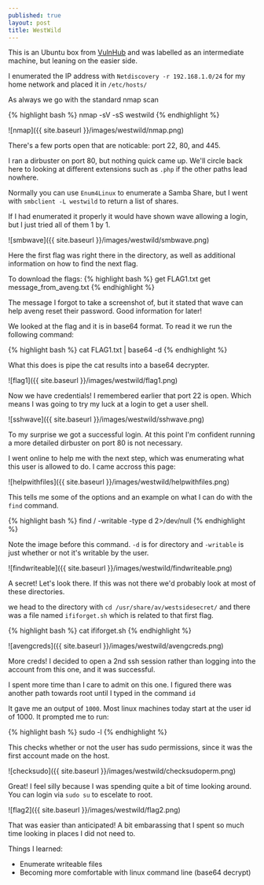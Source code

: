 ```yaml
---
published: true
layout: post
title: WestWild
---
```


This is an Ubuntu box from [VulnHub](https://www.vulnhub.com/entry/westwild-11,338/) and was labelled as an intermediate machine, but leaning on the easier side.

I enumerated the IP address with `Netdiscovery -r 192.168.1.0/24` for my home network and placed it in `/etc/hosts/`

As always we go with the standard nmap scan 

{% highlight bash %}
nmap -sV -sS westwild
{% endhighlight %}


![nmap]({{ site.baseurl }}/images/westwild/nmap.png)

There's a few ports open that are noticable: port 22, 80, and 445.

I ran a dirbuster on port 80, but nothing quick came up. We'll circle back here to looking at different extensions such as `.php` if the other paths lead nowhere.

Normally you can use `Enum4Linux` to enumerate a Samba Share, but I went with `smbclient -L westwild` to return a list of shares.

If I had enumerated it properly it would have shown wave allowing a login, but I just tried all of them 1 by 1.

![smbwave]({{ site.baseurl }}/images/westwild/smbwave.png)

Here the first flag was right there in the directory, as well as additional information on how to find the next flag.

To download the flags:
{% highlight bash %}
get FLAG1.txt
get message_from_aveng.txt
{% endhighlight %}

The message I forgot to take a screenshot of, but it stated that wave can help aveng reset their password. Good information for later!

We looked at the flag and it is in base64 format. To read it we run the following command:

{% highlight bash %}
 cat FLAG1.txt | base64 -d
{% endhighlight %}

What this does is pipe the cat results into a base64 decrypter.

![flag1]({{ site.baseurl }}/images/westwild/flag1.png)

Now we have credentials! I remembered earlier that port 22 is open. Which means I was going to try my luck at a login to get a user shell.

![sshwave]({{ site.baseurl }}/images/westwild/sshwave.png)

To my surprise we got a successful login. At this point I'm confident running a  more detailed dirbuster on port 80 is not necessary.

I went online to help me with the next step, which was enumerating what this user is allowed to do. I came accross this page:

![helpwithfiles]({{ site.baseurl }}/images/westwild/helpwithfiles.png)

This tells me some of the options and an example on what I can do with the `find` command.

{% highlight bash %}
find / -writable -type d 2>/dev/null
{% endhighlight %}

Note the image before this command. `-d` is for directory and `-writable` is just whether or not it's writable by the user.

![findwriteable]({{ site.baseurl }}/images/westwild/findwriteable.png)

A secret! Let's look there. If this was not there we'd probably look at most of these directories.

we head to the directory with `cd /usr/share/av/westsidesecret/` and there was a file named `ififorget.sh` which is related to that first flag.

{% highlight bash %}
cat ififorget.sh
{% endhighlight %}

![avengcreds]({{ site.baseurl }}/images/westwild/avengcreds.png)

More creds! I decided to open a 2nd ssh session rather than logging into the account from this one, and it was successful.

I spent more time than I care to admit on this one. I figured there was another path towards root until I typed in the command `id`

It gave me an output of `1000`. Most linux machines today start at the user id of 1000. It prompted me to run:

{% highlight bash %}
sudo -l
{% endhighlight %}

This checks whether or not the user has sudo permissions, since it was the first account made on the host.

![checksudo]({{ site.baseurl }}/images/westwild/checksudoperm.png)

Great! I feel silly because I was spending quite a bit of time looking around. You can login via `sudo su` to escelate to root.

![flag2]({{ site.baseurl }}/images/westwild/flag2.png)

That was easier than anticipated! A bit embarassing that I spent so much time looking in places I did not need to.

Things I learned:

- Enumerate writeable files
- Becoming more comfortable with linux command line (base64 decrypt)








